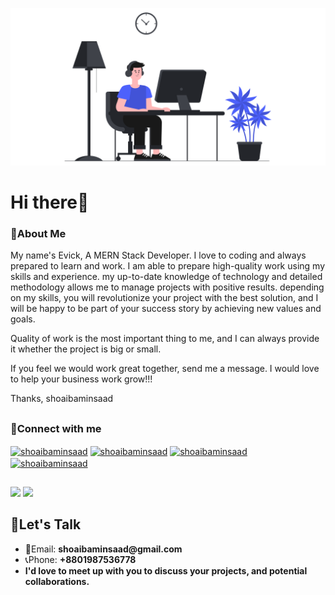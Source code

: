 ![GitHub Logo](/github-01.png)
# Hi there👋

### 📖About Me

My name's Evick, A MERN Stack Developer. I love to coding and always prepared to learn and work. I am able to prepare high-quality work using my skills and experience. my up-to-date knowledge of technology and detailed methodology allows me to manage projects with positive results. depending on my skills, you will revolutionize your project with the best solution, and I will be happy to be part of your success story by achieving new values and goals.

Quality of work is the most important thing to me, and I can always provide it whether the project is big or small.

If you feel we would work great together, send me a message. I would love to help your business work grow!!!

Thanks,
shoaibaminsaad


##

### 🔗Connect with me
<a href="https://twitter.com/shoaibaminsaad" target="blank"><img align="center" src="https://raw.githubusercontent.com/rahuldkjain/github-profile-readme-generator/master/src/images/icons/Social/twitter.svg" alt="shoaibaminsaad" height="30" width="40" /></a>
<a href="https://linkedin.com/in/shoaibaminsaad" target="blank"><img align="center" src="https://raw.githubusercontent.com/rahuldkjain/github-profile-readme-generator/master/src/images/icons/Social/linked-in-alt.svg" alt="shoaibaminsaad" height="30" width="40" /></a>
<a href="https://fb.com/shoaibaminsaad" target="blank"><img align="center" src="https://raw.githubusercontent.com/rahuldkjain/github-profile-readme-generator/master/src/images/icons/Social/facebook.svg" alt="shoaibaminsaad" height="30" width="40" /></a>
<a href="https://instagram.com/shoaibaminsaad" target="blank"><img align="center" src="https://raw.githubusercontent.com/rahuldkjain/github-profile-readme-generator/master/src/images/icons/Social/instagram.svg" alt="shoaibaminsaad" height="30" width="40" /></a>
</p>

##

<img src="https://github-readme-stats.vercel.app/api?username=shoaibaminsaad&&show_icons=true&title_color=ffffff&icon_color=4D61FC&text_color=ffffff&bg_color=0D1117">

<img src="https://github-readme-stats.vercel.app/api/top-langs/?username=shoaibaminsaad&card_width=500&&show_icons=true&title_color=ffffff&icon_color=bb2acf&text_color=ffffff&bg_color=0D1117">


## 💬Let's Talk

- 📧Email: __shoaibaminsaad@gmail.com__
- 📞Phone: __+8801987536778__
- __I'd love to meet up with you to discuss your projects, and potential collaborations.__

